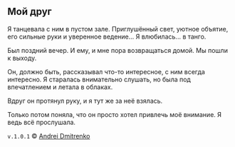 ## Мой друг

Я танцевала с ним в пустом зале. Приглушённый свет, уютное объятие, его сильные руки и уверенное ведение... Я влюбилась... в танго.

Был поздний вечер. И ему, и мне пора возвращаться домой. Мы пошли к выходу.

Он, должно быть, рассказывал что-то интересное, с ним всегда интересно. Я старалась внимательно слушать, но была под впечатлением и летала в облаках.

Вдруг он протянул руку, и я тут же за неё взялась.

Только потом поняла, что он просто хотел привлечь моё внимание. Я ведь всё прослушала.

`v.1.0.1` &copy; [Andrei Dmitrenko](https://vk.com/fineliterature)

